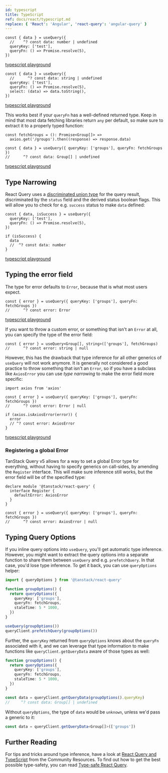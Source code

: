 ```yaml
---
id: typescript
title: TypeScript
ref: docs/react/typescript.md
replace: { 'React': 'Angular', 'react-query': 'angular-query' }
---
```


[//]: # 'TypeInference1'

```tsx
const { data } = useQuery({
  //    ^? const data: number | undefined
  queryKey: ['test'],
  queryFn: () => Promise.resolve(5),
})
```

[typescript playground](https://www.typescriptlang.org/play?#code/JYWwDg9gTgLgBAbzgVwM4FMCKz1QJ5wC+cAZlBCHAORToCGAxjALQCOO+VAsAFC8MQAdqnhIAJnRh0icALwoM2XHgAUAbSqDkIAEa4qAXQA0cFQEo5APjgAFciGAYAdLVQQANgDd0KgKxmzXgB6ILgw8IA9AH5eIA)

[//]: # 'TypeInference1'
[//]: # 'TypeInference2'

```tsx
const { data } = useQuery({
  //      ^? const data: string | undefined
  queryKey: ['test'],
  queryFn: () => Promise.resolve(5),
  select: (data) => data.toString(),
})
```

[typescript playground](https://www.typescriptlang.org/play?#code/JYWwDg9gTgLgBAbzgVwM4FMCKz1QJ5wC+cAZlBCHAORToCGAxjALQCOO+VAsAFC8MQAdqnhIAJnRh0icALwoM2XHgAUAbSox0IqgF0ANHBUBKOQD44ABXIhgGAHS1UEADYA3dCoCsxw0gwu6EwAXHASUuZhknT2MBAAyjBQwIIA5iaExrwA9Nlw+QUAegD8vEA)

[//]: # 'TypeInference2'

This works best if your `queryFn` has a well-defined returned type. Keep in mind that most data fetching libraries return `any` per default, so make sure to extract it to a properly typed function:

[//]: # 'TypeInference3'

```tsx
const fetchGroups = (): Promise<Group[]> =>
  axios.get('/groups').then((response) => response.data)

const { data } = useQuery({ queryKey: ['groups'], queryFn: fetchGroups })
//      ^? const data: Group[] | undefined
```

[typescript playground](https://www.typescriptlang.org/play?#code/JYWwDg9gTgLgBAbzgVwM4FMCKz1QJ5wC+cAZlBCHAORToCGAxjALQCOO+VAsAFCiSw4dAB7AIqUuUpURY1Nx68YeMOjgBxcsjBwAvIjjAAJgC44AO2QgARriK9eDCOdTwS6GAwAWmiNon6ABQAlGYAClLAGAA8vtoA2gC6AHx6qbLiAHQA5h6BVAD02Vpg8sGZMF7o5oG0qJAuarqpdQ0YmUZ0MHTBDjxOLvBInd1EeigY2Lh4gfFUxX6lVIkANKQe3nGlvTwFBXAHhwB6APxwA65wI3RmW0lwAD4o5kboJMDm6Ea8QA)

[//]: # 'TypeInference3'

## Type Narrowing

React Query uses a [discriminated union type](https://www.typescriptlang.org/docs/handbook/typescript-in-5-minutes-func.html#discriminated-unions) for the query result, discriminated by the `status` field and the derived status boolean flags. This will allow you to check for e.g. `success` status to make `data` defined:

[//]: # 'TypeNarrowing'

```tsx
const { data, isSuccess } = useQuery({
  queryKey: ['test'],
  queryFn: () => Promise.resolve(5),
})

if (isSuccess) {
  data
  //  ^? const data: number
}
```

[typescript playground](https://www.typescriptlang.org/play?#code/JYWwDg9gTgLgBAbzgVwM4FMCKz1QJ5wC+cAZlBCHAORToCGAxjALQCOO+VAsAFC8MQAdqnhIAJnRh0ANHGCoAysgYN0qVETgBeFBmy48ACgDaVGGphUAurMMBKbQD44ABXIh56AHS1UEADYAbuiGAKx2dry8wCRwhvJKKmqoDgi8cBlwElK8APS5GQB6APy8hLxAA)

[//]: # 'TypeNarrowing'

## Typing the error field

The type for error defaults to `Error`, because that is what most users expect.

[//]: # 'TypingError'

[//]: # 'TypingError'

```tsx
const { error } = useQuery({ queryKey: ['groups'], queryFn: fetchGroups })
//      ^? const error: Error
```

[typescript playground](https://www.typescriptlang.org/play?#code/JYWwDg9gTgLgBAbzgVwM4FMCKz1QJ5wC+cAZlBCHAOQACMAhgHaoMDGA1gPRTr2swBaAI458VALAAoUJFhx6AD2ARUpcpSqLlqCZKkw8YdHADi5ZGDgBeRHGAATAFxxGyEACNcRKVNYRm8CToMKwAFmYQFqo2ABQAlM4ACurAGAA8ERYA2gC6AHzWBVoqAHQA5sExVJxl5mA6cSUwoeiMMTyokMzGVgUdXRgl9vQMcT6SfgG2uORQRNYoGNi4eDFZVLWR9VQ5ADSkwWGZ9WOSnJxwl1cAegD8QA)

[//]: # 'TypingError'

If you want to throw a custom error, or something that isn't an `Error` at all, you can specify the type of the error field:

[//]: # 'TypingError2'

```tsx
const { error } = useQuery<Group[], string>(['groups'], fetchGroups)
//      ^? const error: string | null
```

[//]: # 'TypingError2'

However, this has the drawback that type inference for all other generics of `useQuery` will not work anymore. It is generally not considered a good practice to throw something that isn't an `Error`, so if you have a subclass like `AxiosError` you can use _type narrowing_ to make the error field more specific:

[//]: # 'TypingError3'

```tsx
import axios from 'axios'

const { error } = useQuery({ queryKey: ['groups'], queryFn: fetchGroups })
//      ^? const error: Error | null

if (axios.isAxiosError(error)) {
  error
  // ^? const error: AxiosError
}
```

[typescript playground](https://www.typescriptlang.org/play?#code/JYWwDg9gTgLgBAbzgVwM4FMCKz1QJ5wC+cAZlBCHAOQACMAhgHaoMDGA1gPRTr2swBaAI458VALAAoUJFhx6AD2ARUpcpSqLlqCZKkw8YdHADi5ZGDgBeRHGAATAFxxGyEACNcRKVNYRm8CToMKwAFmYQFqo2ABQAlM4ACurAGAA8ERYA2gC6AHzWBVoqAHQA5sExVJxl5mA6cSUwoeiMMTyokMzGVgUdXRgl9vQMcT6SfgG2uORQRNYoGNi4eDFIIisA0uh4zllUtZH1VDkANHAb+ABijM5BIeF1qoRjkpyccJ9fAHoA-OPAEhwGLFVAlVIAQSUKgAolBZjEZtA4nFEFJPkioOi4O84H8pIQgA)

[//]: # 'TypingError3'

### Registering a global Error

TanStack Query v5 allows for a way to set a global Error type for everything, without having to specify generics on call-sides, by amending the `Register` interface. This will make sure inference still works, but the error field will be of the specified type:

[//]: # 'RegisterErrorType'

```tsx
declare module '@tanstack/react-query' {
  interface Register {
    defaultError: AxiosError
  }
}

const { error } = useQuery({ queryKey: ['groups'], queryFn: fetchGroups })
//      ^? const error: AxiosError | null
```

[//]: # 'RegisterErrorType'
[//]: # 'TypingQueryOptions'

## Typing Query Options

If you inline query options into `useQuery`, you'll get automatic type inference. However, you might want to extract the query options into a separate function to share them between `useQuery` and e.g. `prefetchQuery`. In that case, you'd lose type inference. To get it back, you can use `queryOptions` helper:

```ts
import { queryOptions } from '@tanstack/react-query'

function groupOptions() {
  return queryOptions({
    queryKey: ['groups'],
    queryFn: fetchGroups,
    staleTime: 5 * 1000,
  })
}

useQuery(groupOptions())
queryClient.prefetchQuery(groupOptions())
```

Further, the `queryKey` returned from `queryOptions` knows about the `queryFn` associated with it, and we can leverage that type information to make functions like `queryClient.getQueryData` aware of those types as well:

```ts
function groupOptions() {
  return queryOptions({
    queryKey: ['groups'],
    queryFn: fetchGroups,
    staleTime: 5 * 1000,
  })
}

const data = queryClient.getQueryData(groupOptions().queryKey)
//     ^? const data: Group[] | undefined
```

Without `queryOptions`, the type of `data` would be `unknown`, unless we'd pass a generic to it:

```ts
const data = queryClient.getQueryData<Group[]>(['groups'])
```

[//]: # 'TypingQueryOptions'
[//]: # 'Materials'

## Further Reading

For tips and tricks around type inference, have a look at [React Query and TypeScript](../community/tkdodos-blog#6-react-query-and-typescript) from
the Community Resources. To find out how to get the best possible type-safety, you can read [Type-safe React Query](../community/tkdodos-blog#19-type-safe-react-query).

[//]: # 'Materials'
